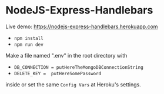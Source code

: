 # NodeJS-Express-Handlebars
Live demo: https://nodejs-express-handlebars.herokuapp.com

- `npm install`
- `npm run dev`

Make a file named ".env" in the root directory with

- `DB_CONNECTION = putHereTheMongoDBConnectionString`
- `DELETE_KEY =  putHereSomePassword`

inside or set the same `Config Vars` at Heroku's settings.
